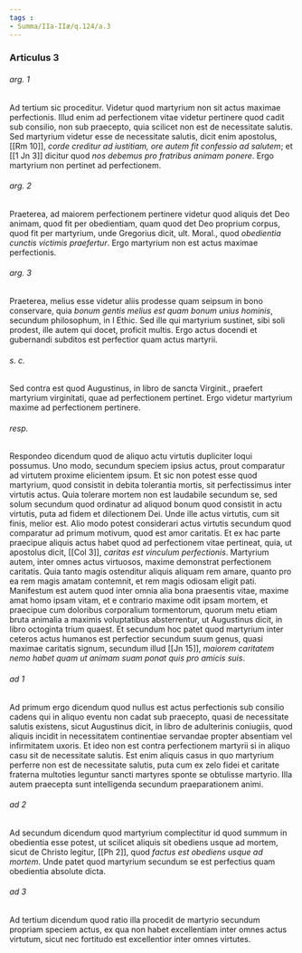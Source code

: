 ```yaml
---
tags : 
- Summa/IIa-IIæ/q.124/a.3
---
```


### Articulus 3

###### arg. 1
Ad tertium sic proceditur. Videtur quod martyrium non sit actus maximae perfectionis. Illud enim ad perfectionem vitae videtur pertinere quod cadit sub consilio, non sub praecepto, quia scilicet non est de necessitate salutis. Sed martyrium videtur esse de necessitate salutis, dicit enim apostolus, [[Rm 10]], *corde creditur ad iustitiam, ore autem fit confessio ad salutem*; et [[1 Jn 3]] dicitur quod *nos debemus pro fratribus animam ponere*. Ergo martyrium non pertinet ad perfectionem.

###### arg. 2
Praeterea, ad maiorem perfectionem pertinere videtur quod aliquis det Deo animam, quod fit per obedientiam, quam quod det Deo proprium corpus, quod fit per martyrium, unde Gregorius dicit, ult. Moral., quod *obedientia cunctis victimis praefertur*. Ergo martyrium non est actus maximae perfectionis.

###### arg. 3
Praeterea, melius esse videtur aliis prodesse quam seipsum in bono conservare, quia *bonum gentis melius est quam bonum unius hominis*, secundum philosophum, in I Ethic. Sed ille qui martyrium sustinet, sibi soli prodest, ille autem qui docet, proficit multis. Ergo actus docendi et gubernandi subditos est perfectior quam actus martyrii.

###### s. c.
Sed contra est quod Augustinus, in libro de sancta Virginit., praefert martyrium virginitati, quae ad perfectionem pertinet. Ergo videtur martyrium maxime ad perfectionem pertinere.

###### resp.
Respondeo dicendum quod de aliquo actu virtutis dupliciter loqui possumus. Uno modo, secundum speciem ipsius actus, prout comparatur ad virtutem proxime elicientem ipsum. Et sic non potest esse quod martyrium, quod consistit in debita tolerantia mortis, sit perfectissimus inter virtutis actus. Quia tolerare mortem non est laudabile secundum se, sed solum secundum quod ordinatur ad aliquod bonum quod consistit in actu virtutis, puta ad fidem et dilectionem Dei. Unde ille actus virtutis, cum sit finis, melior est. Alio modo potest considerari actus virtutis secundum quod comparatur ad primum motivum, quod est amor caritatis. Et ex hac parte praecipue aliquis actus habet quod ad perfectionem vitae pertineat, quia, ut apostolus dicit, [[Col 3]], *caritas est vinculum perfectionis*. Martyrium autem, inter omnes actus virtuosos, maxime demonstrat perfectionem caritatis. Quia tanto magis ostenditur aliquis aliquam rem amare, quanto pro ea rem magis amatam contemnit, et rem magis odiosam eligit pati. Manifestum est autem quod inter omnia alia bona praesentis vitae, maxime amat homo ipsam vitam, et e contrario maxime odit ipsam mortem, et praecipue cum doloribus corporalium tormentorum, quorum metu etiam bruta animalia a maximis voluptatibus absterrentur, ut Augustinus dicit, in libro octoginta trium quaest. Et secundum hoc patet quod martyrium inter ceteros actus humanos est perfectior secundum suum genus, quasi maximae caritatis signum, secundum illud [[Jn 15]], *maiorem caritatem nemo habet quam ut animam suam ponat quis pro amicis suis*.

###### ad 1
Ad primum ergo dicendum quod nullus est actus perfectionis sub consilio cadens qui in aliquo eventu non cadat sub praecepto, quasi de necessitate salutis existens, sicut Augustinus dicit, in libro de adulterinis coniugiis, quod aliquis incidit in necessitatem continentiae servandae propter absentiam vel infirmitatem uxoris. Et ideo non est contra perfectionem martyrii si in aliquo casu sit de necessitate salutis. Est enim aliquis casus in quo martyrium perferre non est de necessitate salutis, puta cum ex zelo fidei et caritate fraterna multoties leguntur sancti martyres sponte se obtulisse martyrio. Illa autem praecepta sunt intelligenda secundum praeparationem animi.

###### ad 2
Ad secundum dicendum quod martyrium complectitur id quod summum in obedientia esse potest, ut scilicet aliquis sit obediens usque ad mortem, sicut de Christo legitur, [[Ph 2]], quod *factus est obediens usque ad mortem*. Unde patet quod martyrium secundum se est perfectius quam obedientia absolute dicta.

###### ad 3
Ad tertium dicendum quod ratio illa procedit de martyrio secundum propriam speciem actus, ex qua non habet excellentiam inter omnes actus virtutum, sicut nec fortitudo est excellentior inter omnes virtutes.

